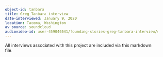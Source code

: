 ```yaml
---
object-id: tanbara
title: Greg Tanbara interview
date-interviewed: January 9, 2020
location: Tacoma, Washington
av_source: soundcloud
audiovideo-id: user-459046541/founding-stories-greg-tanbara-interview/s-AFxnK2ihDYw
---
```

All interviews associated with this project are included via this markdown file. 
